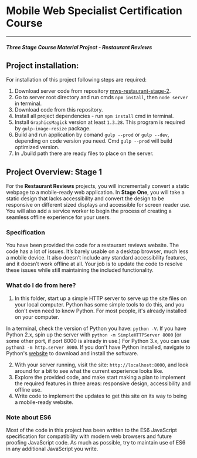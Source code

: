 # Mobile Web Specialist Certification Course
---
#### _Three Stage Course Material Project - Restaurant Reviews_

## Project installation:

For installation of this project following steps are required:
1. Download server code from repository [mws-restaurant-stage-2](https://github.com/hubert-wojtowicz/mws-restaurant-stage-2).
2. Go to server root directory and run cmds `npm install`, then  `node server` in terminal.
3. Download code from this repository.
4. Install all project dependencies - run `npm install` cmd in terminal.
5. Install `GraphicsMagick` version at least `1.3.28`. This program is required by `gulp-image-resize` package.
6. Build and run application by comand `gulp --prod` or `gulp --dev`, depending on code version you need. Cmd `gulp --prod` will build optimized version.
7. In ./build path there are ready files to place on the server.

## Project Overview: Stage 1

For the **Restaurant Reviews** projects, you will incrementally convert a static webpage to a mobile-ready web application. In **Stage One**, you will take a static design that lacks accessibility and convert the design to be responsive on different sized displays and accessible for screen reader use. You will also add a service worker to begin the process of creating a seamless offline experience for your users.

### Specification

You have been provided the code for a restaurant reviews website. The code has a lot of issues. It’s barely usable on a desktop browser, much less a mobile device. It also doesn’t include any standard accessibility features, and it doesn’t work offline at all. Your job is to update the code to resolve these issues while still maintaining the included functionality. 

### What do I do from here?

1. In this folder, start up a simple HTTP server to serve up the site files on your local computer. Python has some simple tools to do this, and you don't even need to know Python. For most people, it's already installed on your computer. 

In a terminal, check the version of Python you have: `python -V`. If you have Python 2.x, spin up the server with `python -m SimpleHTTPServer 8000` (or some other port, if port 8000 is already in use.) For Python 3.x, you can use `python3 -m http.server 8000`. If you don't have Python installed, navigate to Python's [website](https://www.python.org/) to download and install the software.

2. With your server running, visit the site: `http://localhost:8000`, and look around for a bit to see what the current experience looks like.
3. Explore the provided code, and make start making a plan to implement the required features in three areas: responsive design, accessibility and offline use.
4. Write code to implement the updates to get this site on its way to being a mobile-ready website.

### Note about ES6

Most of the code in this project has been written to the ES6 JavaScript specification for compatibility with modern web browsers and future proofing JavaScript code. As much as possible, try to maintain use of ES6 in any additional JavaScript you write. 



